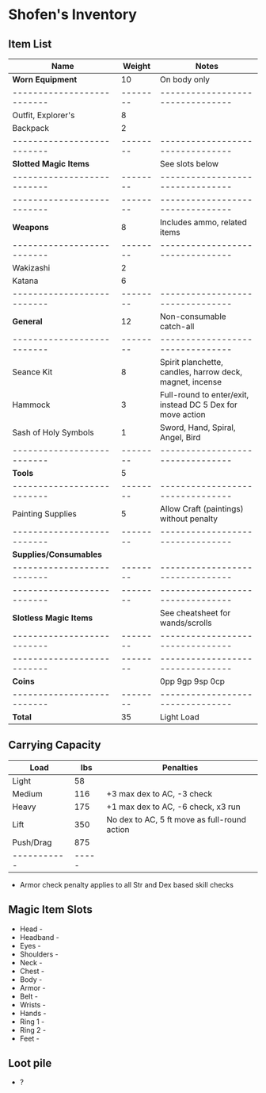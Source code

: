 # Shofen's Inventory
## Item List
| Name                     | Weight | Notes
|--------------------------|--------|--------------------------------
| **Worn Equipment**       |  10    | On body only
|--------------------------|--------|--------------------------------
| Outfit, Explorer's       |   8    |
| Backpack                 |   2    |
|--------------------------|--------|--------------------------------
| **Slotted Magic Items**  |        | See slots below
|--------------------------|--------|--------------------------------
|--------------------------|--------|--------------------------------
| **Weapons**              |   8    | Includes ammo, related items
|--------------------------|--------|--------------------------------
| Wakizashi                |   2    |
| Katana                   |   6    |
|--------------------------|--------|--------------------------------
| **General**              |  12    | Non-consumable catch-all
|--------------------------|--------|--------------------------------
| Seance Kit               |   8    | Spirit planchette, candles, harrow deck, magnet, incense
| Hammock                  |   3    | Full-round to enter/exit, instead DC 5 Dex for move action
| Sash of Holy Symbols     |   1    | Sword, Hand, Spiral, Angel, Bird
|--------------------------|--------|--------------------------------
| **Tools**                |   5    |
|--------------------------|--------|--------------------------------
| Painting Supplies        |   5    | Allow Craft (paintings) without penalty
|--------------------------|--------|--------------------------------
| **Supplies/Consumables** |        |
|--------------------------|--------|--------------------------------
|--------------------------|--------|--------------------------------
| **Slotless Magic Items** |        | See cheatsheet for wands/scrolls
|--------------------------|--------|--------------------------------
|--------------------------|--------|--------------------------------
| **Coins**                |        | 0pp 9gp 9sp 0cp
|--------------------------|--------|--------------------------------
| **Total**                |  35    | Light Load

## Carrying Capacity
| Load      | lbs | Penalties
|-----------|-----|------------
| Light     |  58 |
| Medium    | 116 | +3 max dex to AC, -3 check
| Heavy     | 175 | +1 max dex to AC, -6 check, x3 run
| Lift      | 350 | No dex to AC, 5 ft move as full-round action
| Push/Drag | 875 |
|-----------|-----|
* Armor check penalty applies to all Str and Dex based skill checks

## Magic Item Slots
- Head      -
- Headband  -
- Eyes      -
- Shoulders -
- Neck      -
- Chest     -
- Body      -
- Armor     -
- Belt      -
- Wrists    -
- Hands     -
- Ring 1    -
- Ring 2    -
- Feet      -

## Loot pile
- ?
